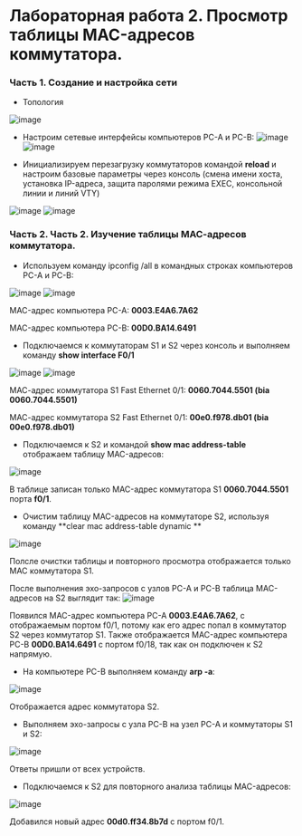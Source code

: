 # Лабораторная работа 2. Просмотр таблицы MAC-адресов коммутатора.
### Часть 1. Создание и настройка сети
- Топология

![image](https://user-images.githubusercontent.com/89464074/131843044-4f97c3a9-73f1-451d-8d96-2de7b902a006.png)

- Настроим сетевые интерфейсы компьютеров PC-A и PC-B:
![image](https://user-images.githubusercontent.com/89464074/131844243-dc5a25f4-eb2b-4d10-8601-7a1ead8a9d59.png) ![image](https://user-images.githubusercontent.com/89464074/131844407-1a944791-cf7a-415d-96a7-4d66e1cf70ec.png)

- Инициализируем перезагрузку коммутаторов командой **reload** и настроим базовые параметры через консоль (смена имени хоста, установка IP-адреса, защита паролями режима EXEC, консольной линии и линий VTY)

![image](https://user-images.githubusercontent.com/89464074/132118028-32d09088-01fe-40a4-a198-73a1f1947fd2.png)
![image](https://user-images.githubusercontent.com/89464074/132118191-4979eede-0df0-4d61-9c13-3772fa2a0daa.png)





### Часть 2. Часть 2. Изучение таблицы МАС-адресов коммутатора.

- Используем команду ipconfig /all в командных строках компьютеров PC-A и PC-B:

![image](https://user-images.githubusercontent.com/89464074/132118337-193243be-039d-47be-ab42-3cc4337fb8ca.png) ![image](https://user-images.githubusercontent.com/89464074/132118372-fb73e87c-e42d-45a2-a114-d2992c290637.png)



MAC-адрес компьютера PC-A: **0003.E4A6.7A62**

MAC-адрес компьютера PC-B: **00D0.BA14.6491**

- Подключаемся к коммутаторам S1 и S2 через консоль и выполняем команду **show interface F0/1**

![image](https://user-images.githubusercontent.com/89464074/132118404-4e555c73-8be3-4447-9775-139b0490e618.png) ![image](https://user-images.githubusercontent.com/89464074/132118431-d81f36ec-5c47-4c88-af58-d1e5d87c1a9b.png)

МАС-адрес коммутатора S1 Fast Ethernet 0/1: **0060.7044.5501 (bia 0060.7044.5501)**

МАС-адрес коммутатора S2 Fast Ethernet 0/1: **00e0.f978.db01 (bia 00e0.f978.db01)**

- Подключаемся к S2 и командой **show mac address-table** отображаем таблицу MAC-адресов:

![image](https://user-images.githubusercontent.com/89464074/132118530-e453f269-0b0d-429e-b9b2-2cb7aff0d4ee.png)

В таблице записан только MAC-адрес коммутатора S1 **0060.7044.5501** порта **f0/1**.

- Очистим таблицу MAC-адресов на коммутаторе S2, используя команду **clear mac address-table dynamic **

![image](https://user-images.githubusercontent.com/89464074/132118642-92e572c4-0d4d-4469-924e-d70dad0272d4.png)

Полсле очистки таблицы и повторного просмотра отображается только MAC коммутатора S1.

После выполнения эхо-запросов с узлов PC-A и PC-B таблица MAC-адресов на S2 выглядит так:
![image](https://user-images.githubusercontent.com/89464074/132118780-8374a14e-6b1a-4c60-a95c-b4cc545b0860.png)

Появился MAC-адрес компьютера PC-A **0003.E4A6.7A62**, с отображаемым портом f0/1, потому как его адрес попал в коммутатор S2 через коммутатор S1.
Также отображается MAC-адрес компьютера PC-B **00D0.BA14.6491** с портом f0/18, так как он подключен к S2 напрямую.

- На компьютере PC-B выполняем команду **arp -a**:

![image](https://user-images.githubusercontent.com/89464074/132119098-7a40c5d7-89f4-4cd7-8f70-57f1722c2817.png)

Отображается адрес коммутатора S2.

- Выполняем эхо-запросы с узла PC-B на узел PC-A и коммутаторы S1 и S2:

![image](https://user-images.githubusercontent.com/89464074/132119179-e8161f91-28be-41e5-95ce-4f6614750f3b.png)

Ответы пришли от всех устройств.

- Подключаемся к S2 для повторного анализа таблицы MAC-адресов:

![image](https://user-images.githubusercontent.com/89464074/132119237-afa15f99-e0c5-49a6-b2de-165dd7f0c3dd.png)

Добавился новый адрес **00d0.ff34.8b7d** с портом f0/1.

